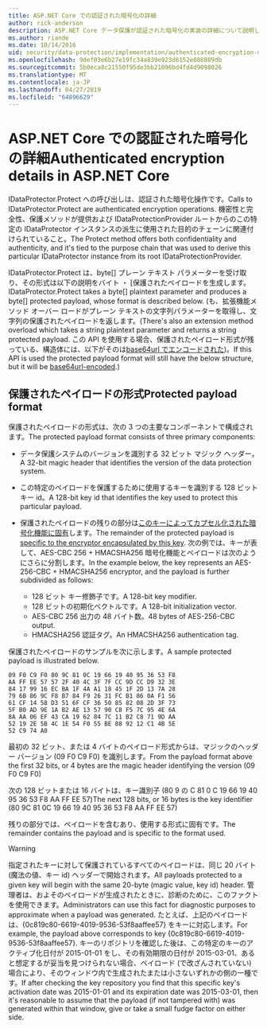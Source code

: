 ```yaml
---
title: ASP.NET Core での認証された暗号化の詳細
author: rick-anderson
description: ASP.NET Core データ保護が認証された暗号化の実装の詳細について説明します。
ms.author: riande
ms.date: 10/14/2016
uid: security/data-protection/implementation/authenticated-encryption-details
ms.openlocfilehash: 9def03e6b27e19fc34a839e923d6152e086889db
ms.sourcegitcommit: 5b0eca8c21550f95de3bb21096bd4fd4d9098026
ms.translationtype: MT
ms.contentlocale: ja-JP
ms.lasthandoff: 04/27/2019
ms.locfileid: "64896629"
---
```

# <a name="authenticated-encryption-details-in-aspnet-core"></a><span data-ttu-id="8e612-103">ASP.NET Core での認証された暗号化の詳細</span><span class="sxs-lookup"><span data-stu-id="8e612-103">Authenticated encryption details in ASP.NET Core</span></span>

<a name="data-protection-implementation-authenticated-encryption-details"></a>

<span data-ttu-id="8e612-104">IDataProtector.Protect への呼び出しは、認証された暗号化操作です。</span><span class="sxs-lookup"><span data-stu-id="8e612-104">Calls to IDataProtector.Protect are authenticated encryption operations.</span></span> <span data-ttu-id="8e612-105">機密性と完全性、保護メソッドが提供および IDataProtectionProvider ルートからのこの特定の IDataProtector インスタンスの派生に使用された目的のチェーンに関連付けられていること。</span><span class="sxs-lookup"><span data-stu-id="8e612-105">The Protect method offers both confidentiality and authenticity, and it's tied to the purpose chain that was used to derive this particular IDataProtector instance from its root IDataProtectionProvider.</span></span>

<span data-ttu-id="8e612-106">IDataProtector.Protect は、byte[] プレーン テキスト パラメーターを受け取り、その形式は以下の説明をバイト ・ [保護されたペイロードを生成します。</span><span class="sxs-lookup"><span data-stu-id="8e612-106">IDataProtector.Protect takes a byte[] plaintext parameter and produces a byte[] protected payload, whose format is described below.</span></span> <span data-ttu-id="8e612-107">(も、拡張機能メソッド オーバー ロードがプレーン テキストの文字列パラメーターを取得し、文字列の保護されたペイロードを返します。</span><span class="sxs-lookup"><span data-stu-id="8e612-107">(There's also an extension method overload which takes a string plaintext parameter and returns a string protected payload.</span></span> <span data-ttu-id="8e612-108">この API を使用する場合、保護されたペイロード形式が残っている、構造体には、以下がそのは[base64url でエンコードされた](https://tools.ietf.org/html/rfc4648#section-5))。</span><span class="sxs-lookup"><span data-stu-id="8e612-108">If this API is used the protected payload format will still have the below structure, but it will be [base64url-encoded](https://tools.ietf.org/html/rfc4648#section-5).)</span></span>

## <a name="protected-payload-format"></a><span data-ttu-id="8e612-109">保護されたペイロードの形式</span><span class="sxs-lookup"><span data-stu-id="8e612-109">Protected payload format</span></span>

<span data-ttu-id="8e612-110">保護されたペイロードの形式は、次の 3 つの主要なコンポーネントで構成されます。</span><span class="sxs-lookup"><span data-stu-id="8e612-110">The protected payload format consists of three primary components:</span></span>

* <span data-ttu-id="8e612-111">データ保護システムのバージョンを識別する 32 ビット マジック ヘッダー。</span><span class="sxs-lookup"><span data-stu-id="8e612-111">A 32-bit magic header that identifies the version of the data protection system.</span></span>

* <span data-ttu-id="8e612-112">この特定のペイロードを保護するために使用するキーを識別する 128 ビット キー id。</span><span class="sxs-lookup"><span data-stu-id="8e612-112">A 128-bit key id that identifies the key used to protect this particular payload.</span></span>

* <span data-ttu-id="8e612-113">保護されたペイロードの残りの部分は[このキーによってカプセル化された暗号化機能に固有](xref:security/data-protection/implementation/subkeyderivation#data-protection-implementation-subkey-derivation)します。</span><span class="sxs-lookup"><span data-stu-id="8e612-113">The remainder of the protected payload is [specific to the encryptor encapsulated by this key](xref:security/data-protection/implementation/subkeyderivation#data-protection-implementation-subkey-derivation).</span></span> <span data-ttu-id="8e612-114">次の例では、キーが表して、AES-CBC 256 + HMACSHA256 暗号化機能とペイロードは次のようにさらに分割します。</span><span class="sxs-lookup"><span data-stu-id="8e612-114">In the example below, the key represents an AES-256-CBC + HMACSHA256 encryptor, and the payload is further subdivided as follows:</span></span>
  * <span data-ttu-id="8e612-115">128 ビット キー修飾子です。</span><span class="sxs-lookup"><span data-stu-id="8e612-115">A 128-bit key modifier.</span></span>
  * <span data-ttu-id="8e612-116">128 ビットの初期化ベクトルです。</span><span class="sxs-lookup"><span data-stu-id="8e612-116">A 128-bit initialization vector.</span></span>
  * <span data-ttu-id="8e612-117">AES-CBC 256 出力の 48 バイト数。</span><span class="sxs-lookup"><span data-stu-id="8e612-117">48 bytes of AES-256-CBC output.</span></span>
  * <span data-ttu-id="8e612-118">HMACSHA256 認証タグ。</span><span class="sxs-lookup"><span data-stu-id="8e612-118">An HMACSHA256 authentication tag.</span></span>

<span data-ttu-id="8e612-119">保護されたペイロードのサンプルを次に示します。</span><span class="sxs-lookup"><span data-stu-id="8e612-119">A sample protected payload is illustrated below.</span></span>

```
09 F0 C9 F0 80 9C 81 0C 19 66 19 40 95 36 53 F8
AA FF EE 57 57 2F 40 4C 3F 7F CC 9D CC D9 32 3E
84 17 99 16 EC BA 1F 4A A1 18 45 1F 2D 13 7A 28
79 6B 86 9C F8 B7 84 F9 26 31 FC B1 86 0A F1 56
61 CF 14 58 D3 51 6F CF 36 50 85 82 08 2D 3F 73
5F B0 AD 9E 1A B2 AE 13 57 90 C8 F5 7C 95 4E 6A
8A AA 06 EF 43 CA 19 62 84 7C 11 B2 C8 71 9D AA
52 19 2E 5B 4C 1E 54 F0 55 BE 88 92 12 C1 4B 5E
52 C9 74 A0
```

<span data-ttu-id="8e612-120">最初の 32 ビット、または 4 バイトのペイロード形式からは、マジックのヘッダー バージョン (09 F0 C9 F0) を識別します。</span><span class="sxs-lookup"><span data-stu-id="8e612-120">From the payload format above the first 32 bits, or 4 bytes are the magic header identifying the version (09 F0 C9 F0)</span></span>

<span data-ttu-id="8e612-121">次の 128 ビットまたは 16 バイトは、キー識別子 (80 9 の C 81 0 C 19 66 19 40 95 36 53 F8 AA FF EE 57)</span><span class="sxs-lookup"><span data-stu-id="8e612-121">The next 128 bits, or 16 bytes is the key identifier (80 9C 81 0C 19 66 19 40 95 36 53 F8 AA FF EE 57)</span></span>

<span data-ttu-id="8e612-122">残りの部分では、ペイロードを含むあり、使用する形式に固有です。</span><span class="sxs-lookup"><span data-stu-id="8e612-122">The remainder contains the payload and is specific to the format used.</span></span>

> [!WARNING]
> <span data-ttu-id="8e612-123">指定されたキーに対して保護されているすべてのペイロードは、同じ 20 バイト (魔法の値、キー id) ヘッダーで開始されます。</span><span class="sxs-lookup"><span data-stu-id="8e612-123">All payloads protected to a given key will begin with the same 20-byte (magic value, key id) header.</span></span> <span data-ttu-id="8e612-124">管理者は、およそのペイロードが生成されたときに、診断のために、このファクトを使用できます。</span><span class="sxs-lookup"><span data-stu-id="8e612-124">Administrators can use this fact for diagnostic purposes to approximate when a payload was generated.</span></span> <span data-ttu-id="8e612-125">たとえば、上記のペイロードは、{0c819c80-6619-4019-9536-53f8aaffee57} をキーに対応します。</span><span class="sxs-lookup"><span data-stu-id="8e612-125">For example, the payload above corresponds to key {0c819c80-6619-4019-9536-53f8aaffee57}.</span></span> <span data-ttu-id="8e612-126">キーのリポジトリを確認した後は、この特定のキーのアクティブ化日付が 2015-01-01 をし、その有効期限の日付が 2015-03-01、あると想定するが妥当を見つけられない場合、ペイロード (で改ざんされていない) 場合により、そのウィンドウ内で生成されたまたは小さないずれかの側の一種です。</span><span class="sxs-lookup"><span data-stu-id="8e612-126">If after checking the key repository you find that this specific key's activation date was 2015-01-01 and its expiration date was 2015-03-01, then it's reasonable to assume that the payload (if not tampered with) was generated within that window, give or take a small fudge factor on either side.</span></span>
